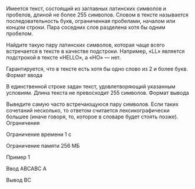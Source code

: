 Имеется текст, состоящий из заглавных латинских символов и пробелов, длиной не более 255 символов. Словом в тексте называется последовательность букв, ограниченная пробелами, началом или концом строки. Пара соседних слов разделена хотя бы одним пробелом.

Найдите такую пару латинских символов, которая чаще всего встречается в тексте в качестве подстроки. Например, «LL» является подстрокой в тексте «HELLO», а «HO» — нет.

Гарантируется, что в тексте есть хотя бы одно слово из 2 и более букв.
Формат ввода

В единственной строке задан текст, удовлетворяющий указанным условиям. Длина текста не превосходит 255 символов.
Формат вывода

Выведите самую часто встречающуюся пару символов. Если таких сочетаний несколько, то ответом считается лексикографически большее (иначе говоря, то, которое в словаре будет стоять позже).
Ограничения

Ограничение времени
    1 с

Ограничение памяти
    256 МБ

Пример 1

Ввод
    ABCABC A

Вывод
    BC
